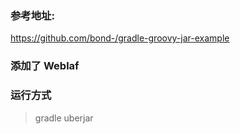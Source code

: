 ### 参考地址:
https://github.com/bond-/gradle-groovy-jar-example

### 添加了 Weblaf

### 运行方式
> gradle uberjar